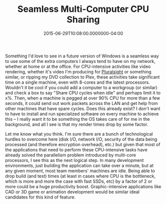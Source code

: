 ﻿---
title: Seamless Multi-Computer CPU Sharing
date: "2015-06-29T10:08:00.0000000-04:00"
description: Something I'd love to see in a future version of Windows is a seamless way to use some of the extra computers I always tend to have on my network, whether at home or at the office.
featuredImage: /img/computer-311339_1280-760x360.png
---

[](/img/computer-311339_1280.png) Something I'd love to see in a future version of Windows is a seamless way to use some of the extra computers I always tend to have on my network, whether at home or at the office. For CPU-intensive activities like video rendering, whether it's video I'm producing for [Pluralsight](https://ardalis.com/ps-stevesmith) or something similar, or ripping my DVD collection to Plex, these activities take significant time on a single machine, even with 8-cores and the latest processors. Wouldn't it be cool if you could add a computer to a workgroup (or similar) and check a box to say "Share CPU cycles when idle" and perhaps limit it to x%. Then, when a machine is pegged at over 90% CPU for more than a few seconds, it could send out work packets across the LAN and get help from other machines that have spare cycles. Does this already exist? I don't want to have to install and run specialized software on every machine to achieve this – I really want it to be something the OS takes care of for me in the background, and all I see is that my render times drop by some factor.

Let me know what you think. I'm sure there are a bunch of technological hurdles to overcome here (disk I/O, network I/O, security of the data being processed (and therefore encryption overhead), etc.) but given that most of the applications that need to perform these CPU-intensive tasks have already solved the parallelism problem introduced by multi-core processors, I see this as the next logical step. In many development environments, just building the application can take over a minute, but at any given moment, most team members' machines are idle. Being able to drop build (and test) times (at least in cases where CPU is the bottleneck, which is more and more the case with fast SSDs, etc) by a factor of 2 or more could be a huge productivity boost. Graphic-intensive applications like CAD or 3D game or animation development would be similar ideal candidates for this kind of feature.

